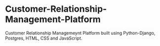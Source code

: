# Customer-Relationship-Management-Platform
Customer Relationship Managemeynt Platform built using Python-Django, Postgres, HTML, CSS and JavaScript.
